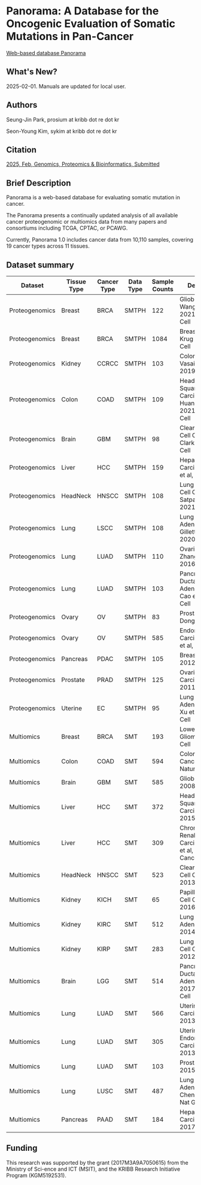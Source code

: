 # Panorama: A Database for the Oncogenic Evaluation of Somatic Mutations in Pan-Cancer
[Web-based database Panorama](http://139.150.65.64:8080/)

## What's New?
2025-02-01. Manuals are updated for local user.

## Authors
Seung-Jin Park, prosium at kribb dot re dot kr

Seon-Young Kim, sykim at kribb dot re dot kr

## Citation
[2025, Feb, Genomics, Proteomics & Bioinformatics, Submitted](https://academic.oup.com/gpb)


## Brief Description
Panorama is a web-based database for evaluating somatic mutation in cancer. 

The Panorama presents a continually updated analysis of all available cancer proteogenomic or multiomics data from many papers and consortiums including TCGA, CPTAC, or PCAWG. 

Currently, Panorama 1.0 includes cancer data from 10,110 samples, covering 19 cancer types across 11 tissues.



## Dataset summary

| Dataset       | Tissue Type | Cancer Type | Data Type | Sample Counts | Description | PMID |
|--------------|------------|-------------|-----------|---------------|-------------|------|
| Proteogenomics | Breast     | BRCA        | SMTPH     | 122           | Glioblastoma, Wang et al, 2021, Cancer Cell | [33212010](https://pubmed.ncbi.nlm.nih.gov/33212010) |
| Proteogenomics | Breast     | BRCA        | SMTPH     | 1084          | Breast Cancer, Krug et al, 2020, Cell | [23000897](https://pubmed.ncbi.nlm.nih.gov/23000897) |
| Proteogenomics | Kidney     | CCRCC       | SMTPH     | 103           | Colon Cancer, Vasaikar et al, 2019, Cell | [31675502](https://pubmed.ncbi.nlm.nih.gov/31675502) |
| Proteogenomics | Colon      | COAD        | SMTPH     | 109           | Head and Neck Squamous Cell Carcinoma, Huang et al, 2021, Cancer Cell | [31031003](https://pubmed.ncbi.nlm.nih.gov/31031003) |
| Proteogenomics | Brain      | GBM         | SMTPH     | 98            | Clear Cell Renal Cell Carcinoma, Clark et al, 2019, Cell | [33577785](https://pubmed.ncbi.nlm.nih.gov/33577785) |
| Proteogenomics | Liver      | HCC         | SMTPH     | 159           | Hepatocellular Carcinoma, Gao et al, 2019, Cell | [31585088](https://pubmed.ncbi.nlm.nih.gov/31585088) |
| Proteogenomics | HeadNeck   | HNSCC       | SMTPH     | 108           | Lung Squamous Cell Carcinoma, Satpathy et al, 2021, Cell | [33417831](https://pubmed.ncbi.nlm.nih.gov/33417831) |
| Proteogenomics | Lung       | LSCC        | SMTPH     | 108           | Lung Adenocarcinoma, Gillette et al, 2020, Cell | [34358469](https://pubmed.ncbi.nlm.nih.gov/34358469) |
| Proteogenomics | Lung       | LUAD        | SMTPH     | 110           | Ovarian Cancer, Zhang et al, 2016, Cell | [32649874](https://pubmed.ncbi.nlm.nih.gov/32649874) |
| Proteogenomics | Lung       | LUAD        | SMTPH     | 103           | Pancreatic Ductal Adenocarcinoma, Cao et al, 2021, Cell | [32649877](https://pubmed.ncbi.nlm.nih.gov/32649877) |
| Proteogenomics | Ovary      | OV          | SMTPH     | 83            | Prostate Cancer, Dong et al, 2024 | [27372738](https://pubmed.ncbi.nlm.nih.gov/27372738) |
| Proteogenomics | Ovary      | OV          | SMTPH     | 585           | Endometrial Carcinoma, Dou et al, 2020, Cell | [21720365](https://pubmed.ncbi.nlm.nih.gov/21720365) |
| Proteogenomics | Pancreas   | PDAC        | SMTPH     | 105           | Breast Cancer, 2012, Nature | [34534465](https://pubmed.ncbi.nlm.nih.gov/34534465) |
| Proteogenomics | Prostate   | PRAD        | SMTPH     | 125           | Ovarian Carcinoma, 2011, Nature | [39242942](https://pubmed.ncbi.nlm.nih.gov/39242942) |
| Proteogenomics | Uterine    | EC          | SMTPH     | 95            | Lung Adenocarcinoma, Xu et al, 2020, Cell | [32059776](https://pubmed.ncbi.nlm.nih.gov/32059776) |
| Multiomics    | Breast     | BRCA        | SMT       | 193           | Lower-Grade Glioma, 2018, Cell | [32025007](https://pubmed.ncbi.nlm.nih.gov/32025007) |
| Multiomics    | Colon      | COAD        | SMT       | 594           | Colorectal Cancer, 2012, Nature | [22810696](https://pubmed.ncbi.nlm.nih.gov/22810696) |
| Multiomics    | Brain      | GBM         | SMT       | 585           | Glioblastoma, 2008, Nature | [18772890](https://pubmed.ncbi.nlm.nih.gov/18772890) |
| Multiomics    | Liver      | HCC         | SMT       | 372           | Head and Neck Squamous Cell Carcinoma, 2015, Nature | [28622513](https://pubmed.ncbi.nlm.nih.gov/28622513) |
| Multiomics    | Liver      | HCC         | SMT       | 309           | Chromophobe Renal Cell Carcinoma, Davis et al, 2014, Cancer Cell | [32025007](https://pubmed.ncbi.nlm.nih.gov/32025007) |
| Multiomics    | HeadNeck   | HNSCC       | SMT       | 523           | Clear Cell Renal Cell Carcinoma, 2013, Nature | [25631445](https://pubmed.ncbi.nlm.nih.gov/25631445) |
| Multiomics    | Kidney     | KICH        | SMT       | 65            | Papillary Renal Cell Carcinoma, 2016, NEJM | [25155756](https://pubmed.ncbi.nlm.nih.gov/25155756) |
| Multiomics    | Kidney     | KIRC        | SMT       | 512           | Lung Adenocarcinoma, 2014, Nature | [23792563](https://pubmed.ncbi.nlm.nih.gov/23792563) |
| Multiomics    | Kidney     | KIRP        | SMT       | 283           | Lung Squamous Cell Carcinoma, 2012, Nature | [26536169](https://pubmed.ncbi.nlm.nih.gov/26536169) |
| Multiomics    | Brain      | LGG         | SMT       | 514           | Pancreatic Ductal Adenocarcinoma, 2017, Cancer Cell | [18772890](https://pubmed.ncbi.nlm.nih.gov/18772890) |
| Multiomics    | Lung       | LUAD        | SMT       | 566           | Uterine Carcinoma, 2013, Nature | [25079552](https://pubmed.ncbi.nlm.nih.gov/25079552) |
| Multiomics    | Lung       | LUAD        | SMT       | 305           | Uterine Corpus Endometrial Carcinoma, 2013, Nature | [32015526](https://pubmed.ncbi.nlm.nih.gov/32015526) |
| Multiomics    | Lung       | LUAD        | SMT       | 103           | Prostate Cancer, 2015, Cell | [32649875](https://pubmed.ncbi.nlm.nih.gov/32649875) |
| Multiomics    | Lung       | LUSC        | SMT       | 487           | Lung Adenocarcinoma, Chen et al, 2020, Nat Genet | [22960745](https://pubmed.ncbi.nlm.nih.gov/22960745) |
| Multiomics    | Pancreas   | PAAD        | SMT       | 184           | Hepatocellular Carcinoma, 2017, Cell | [28810144](https://pubmed.ncbi.nlm.nih.gov/28810144) |



## Funding
This research was supported by the grant (2017M3A9A7050615) from the Ministry of Sci-ence and ICT (MSIT), and the KRIBB Research Initiative Program (KGM5192531).

